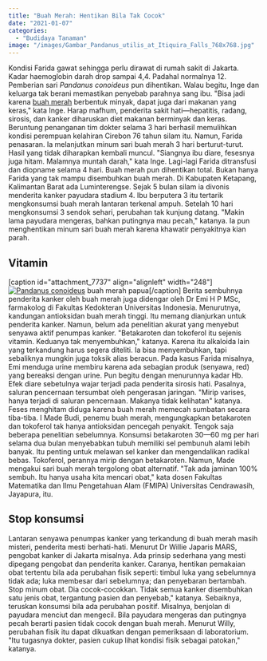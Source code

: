 ```yaml
---
title: "Buah Merah: Hentikan Bila Tak Cocok"
date: "2021-01-07"
categories: 
  - "Budidaya Tanaman"
image: "/images/Gambar_Pandanus_utilis_at_Itiquira_Falls_768x768.jpg"
---
```


Kondisi Farida gawat sehingga perlu dirawat di rumah sakit di Jakarta. Kadar haemoglobin darah drop sampai 4,4. Padahal normalnya 12. Pemberian sari _Pandanus conoideus_ pun dihentikan. Walau begitu, Inge dan keluarga tak berani memastikan penyebab parahnya sang ibu. "Bisa jadi karena [buah merah](http://localhost/mitra/topik/buah-merah "buah merah") berbentuk minyak, dapat juga dari makanan yang keras," kata Inge. Harap mafhum, penderita sakit hati—hepatitis, radang, sirosis, dan kanker diharuskan diet makanan berminyak dan keras. Beruntung penanganan tim dokter selama 3 hari berhasil memulihkan kondisi perempuan kelahiran Cirebon 76 tahun silam itu. Namun, Farida penasaran. Ia melanjutkan minum sari buah merah 3 hari berturut-turut. Hasil yang tidak diharapkan kembali muncul. "Siangnya ibu diare, fesesnya juga hitam. Malamnya muntah darah," kata Inge. Lagi-lagi Farida ditransfusi dan diopname selama 4 hari. Buah merah pun dihentikan total. Bukan hanya Farida yang tak mampu disembuhkan buah merah. Di Kabupaten Ketapang, Kalimantan Barat ada Luminterengse. Sejak 5 bulan silam ia divonis menderita kanker payudara stadium 4. Ibu berputera 3 itu tertarik mengkonsumsi buah merah lantaran terkenal ampuh. Setelah 10 hari mengkonsumsi 3 sendok sehari, perubahan tak kunjung datang. "Makin lama payudara mengeras, bahkan putingnya mau pecah," katanya. Ia pun menghentikan minum sari buah merah karena khawatir penyakitnya kian parah.

## Vitamin

\[caption id="attachment\_7737" align="alignleft" width="248"\][![Pandanus conoideus](/images/Gambar_Pandanus_Conoideus_Eastern_Highlands_PNG_512x768.jpg)](http://localhost/mitra/wp-content/uploads/2021/01/Gambar_Pandanus_Conoideus_Eastern_Highlands_PNG_512x768.jpg) buah merah papua\[/caption\] Berita sembuhnya penderita kanker oleh buah merah juga didengar oleh Dr Emi H P MSc, farmakolog di Fakultas Kedokteran Universitas Indonesia. Menurutnya, kandungan antioksidan buah merah tinggi. Itu memang dianjurkan untuk penderita kanker. Namun, belum ada penelitian akurat yang menyebut senyawa aktif penumpas kanker. "Betakaroten dan tokoferol itu sejenis vitamin. Keduanya tak menyembuhkan," katanya. Karena itu alkaloida lain yang terkandung harus segera diteliti. Ia bisa menyembuhkan, tapi sebaliknya mungkin juga toksik alias beracun. Pada kasus Farida misalnya, Emi menduga urine membiru karena ada sebagian produk (senyawa, red) yang bereaksi dengan urine. Pun begitu dengan menurunnya kadar Hb. Efek diare sebetulnya wajar terjadi pada penderita sirosis hati. Pasalnya, saluran pencernaan tersumbat oleh pengerasan jaringan. "Mirip varises, hanya terjadi di saluran pencernaan. Makanya tidak kelihatan" katanya. Feses menghitam diduga karena buah merah memecah sumbatan secara tiba-tiba. I Made Budi, penemu buah merah, mengungkapkan betakaroten dan tokoferol tak hanya antioksidan pencegah penyakit. Tengok saja beberapa penelitian sebelumnya. Konsumsi betakaroten 30—60 mg per hari selama dua bulan menyebabkan tubuh memiliki sel pembunuh alami lebih banyak. Itu penting untuk melawan sel kanker dan mengendalikan radikal bebas. Tokoferol, perannya mirip dengan betakaroten. Namun, Made mengakui sari buah merah tergolong obat alternatif. "Tak ada jaminan 100% sembuh. Itu hanya usaha kita mencari obat," kata dosen Fakultas Matematika dan Ilmu Pengetahuan Alam (FMIPA) Universitas Cendrawasih, Jayapura, itu.

## Stop konsumsi

Lantaran senyawa penumpas kanker yang terkandung di buah merah masih misteri, penderita mesti berhati-hati. Menurut Dr Willie Japaris MARS, pengobat kanker di Jakarta misalnya. Ada prinsip sederhana yang mesti dipegang pengobat dan penderita kanker. Caranya, hentikan pemakaian obat tertentu bila ada perubahan fisik seperti: timbul luka yang sebelumnya tidak ada; luka membesar dari sebelumnya; dan penyebaran bertambah. Stop minum obat. Dia cocok-cocokkan. Tidak semua kanker disembuhkan satu jenis obat, tergantung pasien dan penyebab," katanya. Sebaiknya, teruskan konsumsi bila ada perubahan positif. Misalnya, benjolan di payudara menciut dan mengecil. Bila payudara mengeras dan putingnya pecah berarti pasien tidak cocok dengan buah merah. Menurut Willy, perubahan fisik itu dapat dikuatkan dengan pemeriksaan di laboratorium. "Itu tugasnya dokter, pasien cukup lihat kondisi fisik sebagai patokan," katanya.
